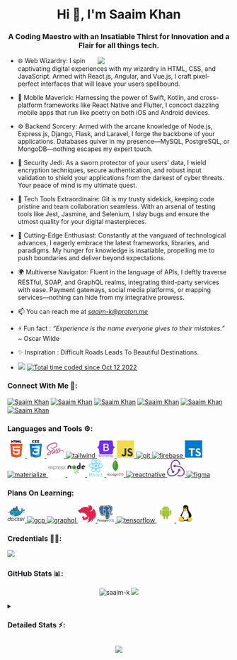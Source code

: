 <!--**Saaim-K/Saaim-K** is a ✨ _special_ ✨ repository because its `README.md` (this file) appears on your GitHub profile.-->


<h1 align="center">Hi 👋, I'm Saaim Khan</h1>
<h3 align="center"> A Coding Maestro with an Insatiable Thirst for Innovation and a Flair for all things tech.</h3>

<img align="right"
        src="https://cdn.dribbble.com/users/1162077/screenshots/3848914/media/7ed7d5ca074b48b328150e5a231e8d1f.gif"
        width="300" />

- 🌐 Web Wizardry: I spin captivating digital experiences with my wizardry in HTML, CSS, and JavaScript. Armed with React.js, Angular,         and Vue.js, I craft pixel-perfect interfaces that will leave your users spellbound.
  
- 📱 Mobile Maverick: Harnessing the power of Swift, Kotlin, and cross-platform frameworks like React Native and Flutter, I concoct dazzling mobile apps that run like poetry on both iOS and Android devices.

- ⚙️ Backend Sorcery: Armed with the arcane knowledge of Node.js, Express.js, Django, Flask, and Laravel, I forge the backbone of your applications. Databases quiver in my presence—MySQL, PostgreSQL, or MongoDB—nothing escapes my expert touch.

- 🔐 Security Jedi: As a sworn protector of your users' data, I wield encryption techniques, secure authentication, and robust input validation to shield your applications from the darkest of cyber threats. Your peace of mind is my ultimate quest.
- 🔧 Tech Tools Extraordinaire: Git is my trusty sidekick, keeping code pristine and team collaboration seamless. With an arsenal of testing tools like Jest, Jasmine, and Selenium, I slay bugs and ensure the utmost quality for your digital masterpieces.

- 🌟 Cutting-Edge Enthusiast: Constantly at the vanguard of technological advances, I eagerly embrace the latest frameworks, libraries, and paradigms. My hunger for knowledge is insatiable, propelling me to push boundaries and deliver beyond expectations.

- 🌍 Multiverse Navigator: Fluent in the language of APIs, I deftly traverse RESTful, SOAP, and GraphQL realms, integrating third-party services with ease. Payment gateways, social media platforms, or mapping services—nothing can hide from my integrative prowess.
- 📫 You can reach me at *saaim-k@proton.me*

- ⚡ Fun fact : *“Experience is the name everyone gives to their mistakes.”* ~ Oscar Wilde

- ✨ Inspiration : Difficult Roads Leads To Beautiful Destinations.

- <img src="https://komarev.com/ghpvc/?username=Saaim-K&style=flat-square&label=🚀 Profile Views&color=00DB4D"/> <a href="https://wakatime.com/@d6804e78-f790-4d21-8394-5a6fc5495c94"><img src="https://wakatime.com/badge/user/d6804e78-f790-4d21-8394-5a6fc5495c94.svg?style=flat-square" alt="Total time coded since Oct 12 2022" /></a>



<h3>Connect With Me 🔗:</h3>

<p>
        <a href="https://linkedin.com/in/saaim-khan-998732221" target="blank"><img align="center"
                        src="https://raw.githubusercontent.com/rahuldkjain/github-profile-readme-generator/master/src/images/icons/Social/linked-in-alt.svg"
                        alt="Saaim Khan" height="30" width="40" /></a>
        <a href="https://codepen.io/saaim-k" target="blank"><img align="center"
                        src="https://raw.githubusercontent.com/rahuldkjain/github-profile-readme-generator/master/src/images/icons/Social/codepen.svg"
                        alt="Saaim Khan" height="30" width="40" /></a>
        <a href="https://www.topcoder.com/members/Saaim-Khan" target="blank"><img align="center"
                        src="https://raw.githubusercontent.com/rahuldkjain/github-profile-readme-generator/master/src/images/icons/Social/topcoder.svg"
                        alt="Saaim Khan" height="30" width="40" /></a>
        <a href="https://dev.to/saaimk" target="blank"><img align="center"
                        src="https://raw.githubusercontent.com/rahuldkjain/github-profile-readme-generator/master/src/images/icons/Social/devto.svg"
                        alt="Saaim Khan" height="30" width="40" /></a>
        <a href="https://github.com/Saaim-K" target="blank"><img align="center"
                        src="https://raw.githubusercontent.com/rahuldkjain/github-profile-readme-generator/master/src/images/icons/Social/github.svg"
                        alt="Saaim Khan" height="30" width="40" /></a>
        <a href="https://fb.com/saaim.khan.1485537" target="blank"><img align="center"
                        src="https://raw.githubusercontent.com/rahuldkjain/github-profile-readme-generator/master/src/images/icons/Social/facebook.svg"
                        alt="Saaim Khan" height="30" width="40" /></a>
<p>


<h3>Languages and Tools ⚙️:</h3>

<p>
          <a href="https://www.w3.org/html/" target="_blank" rel="noreferrer"> <img
                        src="https://raw.githubusercontent.com/devicons/devicon/master/icons/html5/html5-original-wordmark.svg"
                        alt="html5" width="40" height="40" /> </a>
        <a href="https://www.w3schools.com/css/" target="_blank" rel="noreferrer"> <img
                        src="https://raw.githubusercontent.com/devicons/devicon/master/icons/css3/css3-original-wordmark.svg"
                        alt="css3" width="40" height="40" /> </a>
        <a href="https://sass-lang.com" target="_blank" rel="noreferrer"> <img
                        src="https://raw.githubusercontent.com/devicons/devicon/master/icons/sass/sass-original.svg"
                        alt="sass" width="40" height="40" /> </a>
        <a href="https://tailwindcss.com/" target="_blank" rel="noreferrer"> <img
                        src="https://www.vectorlogo.zone/logos/tailwindcss/tailwindcss-icon.svg" alt="tailwind"
                        width="40" height="40" /> </a>
        <a href="https://getbootstrap.com" target="_blank" rel="noreferrer"> <img
                        src="https://raw.githubusercontent.com/devicons/devicon/master/icons/bootstrap/bootstrap-plain-wordmark.svg"
                        alt="bootstrap" width="40" height="40" /> </a>
        <a href="https://developer.mozilla.org/en-US/docs/Web/JavaScript" target="_blank" rel="noreferrer"> <img
                        src="https://raw.githubusercontent.com/devicons/devicon/master/icons/javascript/javascript-original.svg"
                        alt="javascript" width="40" height="40" /> </a>
        <a href="https://git-scm.com/" target="_blank" rel="noreferrer"> <img
                        src="https://www.vectorlogo.zone/logos/git-scm/git-scm-icon.svg" alt="git" width="40"
                        height="40" />
        </a>
        <a href="https://firebase.google.com/" target="_blank" rel="noreferrer"> <img
                        src="https://www.vectorlogo.zone/logos/firebase/firebase-icon.svg" alt="firebase" width="40"
                        height="40" />
        </a>
        <a href="https://www.typescriptlang.org/" target="_blank" rel="noreferrer"> <img
                        src="https://raw.githubusercontent.com/devicons/devicon/master/icons/typescript/typescript-original.svg"
                        alt="typescript" width="40" height="40" /> </a>
        <a href="https://materializecss.com/" target="_blank" rel="noreferrer"> <img
                        src="https://raw.githubusercontent.com/prplx/svg-logos/5585531d45d294869c4eaab4d7cf2e9c167710a9/svg/materialize.svg"
                        alt="materialize" width="40" height="40" /> </a>
         <a href="https://expressjs.com" target="_blank" rel="noreferrer"> <img
                        src="https://raw.githubusercontent.com/devicons/devicon/master/icons/express/express-original-wordmark.svg"
                        alt="express" width="40" height="40" /> </a>
        <a href="https://nodejs.org" target="_blank" rel="noreferrer"> <img
                        src="https://raw.githubusercontent.com/devicons/devicon/master/icons/nodejs/nodejs-original-wordmark.svg"
                        alt="nodejs" width="40" height="40" /> </a>
        <a href="https://reactjs.org/" target="_blank" rel="noreferrer"> <img
                        src="https://raw.githubusercontent.com/devicons/devicon/master/icons/react/react-original-wordmark.svg"
                        alt="react" width="40" height="40" /> </a>
         <a href="https://www.mongodb.com/" target="_blank" rel="noreferrer"> <img
                        src="https://raw.githubusercontent.com/devicons/devicon/master/icons/mongodb/mongodb-original-wordmark.svg"
                        alt="mongodb" width="40" height="40" /> </a>
        <a href="https://reactnative.dev/" target="_blank" rel="noreferrer"> <img
                        src="https://reactnative.dev/img/header_logo.svg" alt="reactnative" width="40" height="40" />
        </a>
        <a href="https://redux.js.org" target="_blank" rel="noreferrer"> <img
                        src="https://raw.githubusercontent.com/devicons/devicon/master/icons/redux/redux-original.svg"
                        alt="redux" width="40" height="40" /> </a>
        <a href="https://www.figma.com/" target="_blank" rel="noreferrer"> <img
                        src="https://www.vectorlogo.zone/logos/figma/figma-icon.svg" alt="figma" width="40"
                        height="40" /> </a>
</p>


<h3> Plans On Learning: </h3>

<p>
       <a href="https://www.docker.com/" target="_blank" rel="noreferrer"> <img src="https://raw.githubusercontent.com/devicons/devicon/master/icons/docker/docker-original-wordmark.svg" alt="docker" width="40" height="40"/> </a>
        <a href="https://cloud.google.com" target="_blank" rel="noreferrer"> <img src="https://www.vectorlogo.zone/logos/google_cloud/google_cloud-icon.svg" alt="gcp" width="40" height="40"/> </a> 
        <a href="https://graphql.org" target="_blank" rel="noreferrer"> <img src="https://www.vectorlogo.zone/logos/graphql/graphql-icon.svg" alt="graphql" width="40" height="40"/> </a>
        <a href="https://nestjs.com/" target="_blank" rel="noreferrer"> <img src="https://raw.githubusercontent.com/devicons/devicon/master/icons/nestjs/nestjs-plain.svg" alt="nestjs" width="40" height="40"/> </a>
        <a href="https://www.postgresql.org" target="_blank" rel="noreferrer"> <img src="https://raw.githubusercontent.com/devicons/devicon/master/icons/postgresql/postgresql-original-wordmark.svg" alt="postgresql" width="40" height="40"/> </a>         <a href="https://www.tensorflow.org" target="_blank" rel="noreferrer"> <img src="https://www.vectorlogo.zone/logos/tensorflow/tensorflow-icon.svg" alt="tensorflow" width="40" height="40"/> </a>
        <a href="https://developer.android.com" target="_blank" rel="noreferrer"> <img
                        src="https://raw.githubusercontent.com/devicons/devicon/master/icons/android/android-original-wordmark.svg"
                        alt="android" width="40" height="40" /> </a>
        <a href="https://www.linux.org/" target="_blank" rel="noreferrer"><img
                        src="https://raw.githubusercontent.com/devicons/devicon/master/icons/linux/linux-original.svg"
                        alt="linux" width="40" height="40" /> </a>
</p>


<h3> Credentials 👨‍🎓: </h3>

<p>
        <img src="https://www.sololearn.com/certificates/course/en/23350203/1024/landscape/png" width="300">
        <!--
        <img align="center" src="https://www.sololearn.com/certificates/course/en/23350203/1024/landscape/png" width="300">
        <img align="right" src="https://www.sololearn.com/certificates/course/en/23350203/1024/landscape/png" width="300">
        -->
</p>


<h3> GitHub Stats 📊: </h3>

<p align="center">
        <img src="https://github-readme-stats.vercel.app/api?username=saaim-k&theme=dark&show_icons=true&locale=en&text_color=DADADA&icon_color=00DB4D&border_radius=10"
                alt="saaim-k" height="165" />
        <img src="https://streak-stats.demolab.com/?user=Saaim-K&theme=soft-green&border_radius=10&date_format=j%20M%5B%20Y%5D&background=151515&sideNums=DADADA&currStreakNum=DADADA"
                height="165" />
        </p>
<details>
        <summary>
                <h3>
                        Detailed Stats ⚡:
                </h3>
        </summary>
       <p align="center"><img src="https://github.com/Saaim-K/Saaim-K/blob/master/profile-3d-contrib/profile-night-rainbow.svg" height="550"/></p>
</details>


<p align="center">
        <img src="https://capsule-render.vercel.app/api?type=waving&color=gradient&height=120&width=100%&section=footer" />
</p>


<!--
 <p align="center">
    <img align="left" src="https://www.sololearn.com/certificates/course/en/23350203/1024/landscape/png" width="300">
    <img align="center" src="https://www.sololearn.com/certificates/course/en/23350203/1024/landscape/png" width="300">
    <img align="right" src="https://www.sololearn.com/certificates/course/en/23350203/1024/landscape/png" width="300">
<p>
-->
